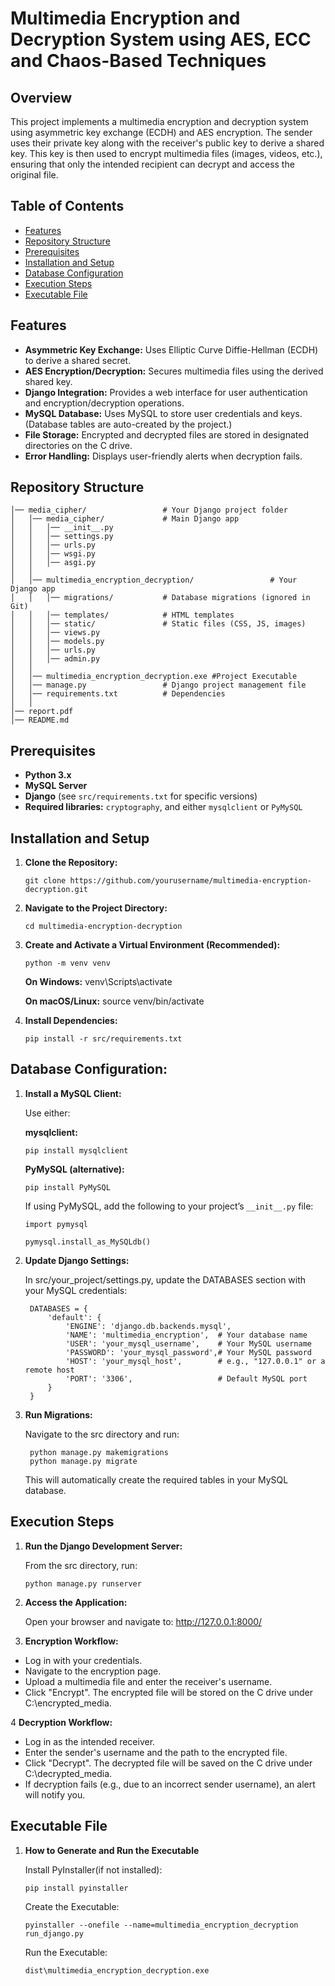 # Multimedia Encryption and Decryption System using AES, ECC and Chaos-Based Techniques

## Overview

This project implements a multimedia encryption and decryption system using asymmetric key exchange (ECDH) and AES encryption. The sender uses their private key along with the receiver's public key to derive a shared key. This key is then used to encrypt multimedia files (images, videos, etc.), ensuring that only the intended recipient can decrypt and access the original file.

## Table of Contents

- [Features](#features)
- [Repository Structure](#repository-structure)
- [Prerequisites](#prerequisites)
- [Installation and Setup](#installation-and-setup)
- [Database Configuration](#database-configuration)
- [Execution Steps](#execution-steps)
- [Executable File](#executable-file)

## Features

- **Asymmetric Key Exchange:** Uses Elliptic Curve Diffie-Hellman (ECDH) to derive a shared secret.
- **AES Encryption/Decryption:** Secures multimedia files using the derived shared key.
- **Django Integration:** Provides a web interface for user authentication and encryption/decryption operations.
- **MySQL Database:** Uses MySQL to store user credentials and keys. (Database tables are auto-created by the project.)
- **File Storage:** Encrypted and decrypted files are stored in designated directories on the C drive.
- **Error Handling:** Displays user-friendly alerts when decryption fails.

## Repository Structure

```plaintext
│── media_cipher/                 # Your Django project folder
│   │── media_cipher/             # Main Django app
│   │   │── __init__.py
│   │   │── settings.py
│   │   │── urls.py
│   │   │── wsgi.py
│   │   │── asgi.py
│   │
│   │── multimedia_encryption_decryption/                 # Your Django app
│   │   │── migrations/           # Database migrations (ignored in Git)
│   │   │── templates/            # HTML templates
│   │   │── static/               # Static files (CSS, JS, images)
│   │   │── views.py
│   │   │── models.py
│   │   │── urls.py
│   │   │── admin.py
│   │
│   │── multimedia_encryption_decryption.exe #Project Executable
│   │── manage.py                 # Django project management file
│   │── requirements.txt          # Dependencies
│   │
│── report.pdf              
│── README.md                     

```

## Prerequisites

- **Python 3.x**
- **MySQL Server**
- **Django** (see `src/requirements.txt` for specific versions)
- **Required libraries:** `cryptography`, and either `mysqlclient` or `PyMySQL`

## Installation and Setup

1. **Clone the Repository:**

       git clone https://github.com/yourusername/multimedia-encryption-decryption.git

2. **Navigate to the Project Directory:**
    
       cd multimedia-encryption-decryption

3. **Create and Activate a Virtual Environment (Recommended):**

       python -m venv venv

   **On Windows:** venv\Scripts\activate
   
   **On macOS/Linux:** source venv/bin/activate

4. **Install Dependencies:**

       pip install -r src/requirements.txt

## **Database Configuration:**

1. **Install a MySQL Client:**

   Use either:

   **mysqlclient:**

       pip install mysqlclient

   **PyMySQL (alternative):**

       pip install PyMySQL

   If using PyMySQL, add the following to your project’s `__init__.py` file:
   
       import pymysql
   
       pymysql.install_as_MySQLdb()

2. **Update Django Settings:**

    In src/your_project/settings.py, update the DATABASES section with your MySQL credentials:

        DATABASES = {
            'default': {
                'ENGINE': 'django.db.backends.mysql',
                'NAME': 'multimedia_encryption',  # Your database name
                'USER': 'your_mysql_username',    # Your MySQL username
                'PASSWORD': 'your_mysql_password',# Your MySQL password
                'HOST': 'your_mysql_host',        # e.g., "127.0.0.1" or a remote host
                'PORT': '3306',                   # Default MySQL port
            }
        }

3. **Run Migrations:**

    Navigate to the src directory and run:

        python manage.py makemigrations
        python manage.py migrate

    This will automatically create the required tables in your MySQL database.

## **Execution Steps**

1. **Run the Django Development Server:**

   From the src directory, run:

       python manage.py runserver

2. **Access the Application:**

   Open your browser and navigate to: http://127.0.0.1:8000/

3. **Encryption Workflow:**
  - Log in with your credentials.
  - Navigate to the encryption page.
  - Upload a multimedia file and enter the receiver's username.
  - Click "Encrypt". The encrypted file will be stored on the C drive under C:\encrypted_media.

4 **Decryption Workflow:**

  - Log in as the intended receiver.
  - Enter the sender's username and the path to the encrypted file.
  - Click "Decrypt". The decrypted file will be saved on the C drive under C:\decrypted_media.
  - If decryption fails (e.g., due to an incorrect sender username), an alert will notify you.

## **Executable File**

1. **How to Generate and Run the Executable**

   Install PyInstaller(if not installed):

       pip install pyinstaller

   Create the Executable:

       pyinstaller --onefile --name=multimedia_encryption_decryption run_django.py

   Run the Executable:

       dist\multimedia_encryption_decryption.exe




